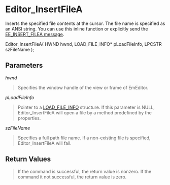 # Editor\_InsertFileA

Inserts the specified file contents at the cursor. The file name is specified
as an ANSI string. You can use this inline function or explicitly send the
[EE\_INSERT\_FILEA message](../message/ee_insert_filea).

Editor\_InsertFileA( HWND hwnd, LOAD\_FILE\_INFO\* pLoadFileInfo, LPCSTR
szFileName );

## Parameters

_hwnd_

> Specifies the window handle of the view or frame of EmEditor.

_pLoadFileInfo_

> Pointer to a [LOAD\_FILE\_INFO](../structure/load_file_info) structure. If this parameter is NULL, Editor\_InsertFileA
> will open a file by a method predefined by the properties.

_szFileName_

> Specifies a full path file name. If a non-existing file is specified, Editor\_InsertFileA
> will fail.

## Return Values

> If the command is successful, the return value is nonzero. If the command
> it not successful, the return value is zero.